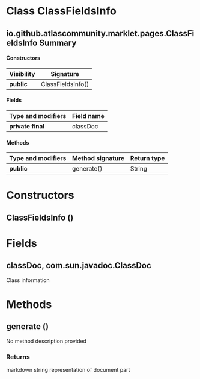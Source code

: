 Class ClassFieldsInfo
=====================
io.github.atlascommunity.marklet.pages.ClassFieldsInfo
Summary
-------
#### Constructors
| Visibility | Signature         |
| ---------- | ----------------- |
| **public** | ClassFieldsInfo() |
#### Fields
| Type and modifiers | Field name |
| ------------------ | ---------- |
| **private final**  | classDoc   |
#### Methods
| Type and modifiers | Method signature | Return type |
| ------------------ | ---------------- | ----------- |
| **public**         | generate()       | String      |

Constructors
============
ClassFieldsInfo ()
------------------


Fields
======
classDoc, com.sun.javadoc.ClassDoc
----------------------------------
Class information


Methods
=======
generate ()
-----------
No method description provided
### Returns
markdown string representation of document part


